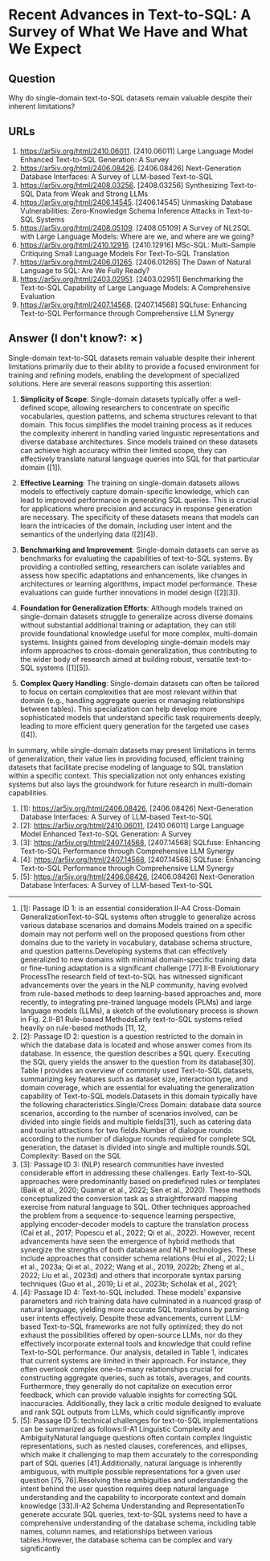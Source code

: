 # Recent Advances in Text-to-SQL: A Survey of What We Have and What We Expect

## Question

Why do single-domain text-to-SQL datasets remain valuable despite their inherent limitations?

## URLs

1. https://ar5iv.org/html/2410.06011. [2410.06011] Large Language Model Enhanced Text-to-SQL Generation: A Survey
2. https://ar5iv.org/html/2406.08426. [2406.08426] Next-Generation Database Interfaces: A Survey of LLM-based Text-to-SQL
3. https://ar5iv.org/html/2408.03256. [2408.03256] Synthesizing Text-to-SQL Data from Weak and Strong LLMs
4. https://ar5iv.org/html/2406.14545. [2406.14545] Unmasking Database Vulnerabilities: Zero-Knowledge Schema Inference Attacks in Text-to-SQL Systems
5. https://ar5iv.org/html/2408.05109. [2408.05109] A Survey of NL2SQL with Large Language Models: Where are we, and where are we going?
6. https://ar5iv.org/html/2410.12916. [2410.12916] MSc-SQL: Multi-Sample Critiquing Small Language Models For Text-To-SQL Translation
7. https://ar5iv.org/html/2406.01265. [2406.01265] The Dawn of Natural Language to SQL: Are We Fully Ready?
8. https://ar5iv.org/html/2403.02951. [2403.02951] Benchmarking the Text-to-SQL Capability of Large Language Models: A Comprehensive Evaluation
9. https://ar5iv.org/html/2407.14568. [2407.14568] SQLfuse: Enhancing Text-to-SQL Performance through Comprehensive LLM Synergy

## Answer (I don't know?: ✗)

Single-domain text-to-SQL datasets remain valuable despite their inherent limitations primarily due to their ability to provide a focused environment for training and refining models, enabling the development of specialized solutions. Here are several reasons supporting this assertion:

1. **Simplicity of Scope**: Single-domain datasets typically offer a well-defined scope, allowing researchers to concentrate on specific vocabularies, question patterns, and schema structures relevant to that domain. This focus simplifies the model training process as it reduces the complexity inherent in handling varied linguistic representations and diverse database architectures. Since models trained on these datasets can achieve high accuracy within their limited scope, they can effectively translate natural language queries into SQL for that particular domain ([1]).

2. **Effective Learning**: The training on single-domain datasets allows models to effectively capture domain-specific knowledge, which can lead to improved performance in generating SQL queries. This is crucial for applications where precision and accuracy in response generation are necessary. The specificity of these datasets means that models can learn the intricacies of the domain, including user intent and the semantics of the underlying data ([2][4]).

3. **Benchmarking and Improvement**: Single-domain datasets can serve as benchmarks for evaluating the capabilities of text-to-SQL systems. By providing a controlled setting, researchers can isolate variables and assess how specific adaptations and enhancements, like changes in architectures or learning algorithms, impact model performance. These evaluations can guide further innovations in model design ([2][3]).

4. **Foundation for Generalization Efforts**: Although models trained on single-domain datasets struggle to generalize across diverse domains without substantial additional training or adaptation, they can still provide foundational knowledge useful for more complex, multi-domain systems. Insights gained from developing single-domain models may inform approaches to cross-domain generalization, thus contributing to the wider body of research aimed at building robust, versatile text-to-SQL systems ([1][5]).

5. **Complex Query Handling**: Single-domain datasets can often be tailored to focus on certain complexities that are most relevant within that domain (e.g., handling aggregate queries or managing relationships between tables). This specialization can help develop more sophisticated models that understand specific task requirements deeply, leading to more efficient query generation for the targeted use cases ([4]).

In summary, while single-domain datasets may present limitations in terms of generalization, their value lies in providing focused, efficient training datasets that facilitate precise modeling of language to SQL translation within a specific context. This specialization not only enhances existing systems but also lays the groundwork for future research in multi-domain capabilities.

1. [1]:  https://ar5iv.org/html/2406.08426, [2406.08426] Next-Generation Database Interfaces: A Survey of LLM-based Text-to-SQL
2. [2]:  https://ar5iv.org/html/2410.06011, [2410.06011] Large Language Model Enhanced Text-to-SQL Generation: A Survey
3. [3]:  https://ar5iv.org/html/2407.14568, [2407.14568] SQLfuse: Enhancing Text-to-SQL Performance through Comprehensive LLM Synergy
4. [4]:  https://ar5iv.org/html/2407.14568, [2407.14568] SQLfuse: Enhancing Text-to-SQL Performance through Comprehensive LLM Synergy
5. [5]:  https://ar5iv.org/html/2406.08426, [2406.08426] Next-Generation Database Interfaces: A Survey of LLM-based Text-to-SQL
---
1. [1]:  Passage ID 1: is an essential consideration.II-A4 Cross-Domain GeneralizationText-to-SQL systems often struggle to generalize across various database scenarios and domains.Models trained on a specific domain may not perform well on the proposed questions from other domains due to the variety in vocabulary, database schema structure, and question patterns.Developing systems that can effectively generalized to new domains with minimal domain-specific training data or fine-tuning adaptation is a significant challenge [77].II-B Evolutionary ProcessThe research field of text-to-SQL has witnessed significant advancements over the years in the NLP community, having evolved from rule-based methods to deep learning-based approaches and, more recently, to integrating pre-trained language models (PLMs) and large language models (LLMs), a sketch of the evolutionary process is shown in Fig. 2.II-B1 Rule-based MethodsEarly text-to-SQL systems relied heavily on rule-based methods [11, 12,
2. [2]:  Passage ID 2: question is a question restricted to the domain in which the database data is located and whose answer comes from its database. In essence, the question describes a SQL query. Executing the SQL query yields the answer to the question from its database[30]. Table I provides an overview of commonly used Text-to-SQL datasets, summarizing key features such as dataset size, interaction type, and domain coverage, which are essential for evaluating the generalization capability of Text-to-SQL models.Datasets in this domain typically have the following characteristics.Single/Cross Domain: database data source scenarios, according to the number of scenarios involved, can be divided into single fields and multiple fields[31], such as catering data and tourist attractions for two fields.Number of dialogue rounds: according to the number of dialogue rounds required for complete SQL generation, the dataset is divided into single and multiple rounds.SQL Complexity: Based on the SQL
3. [3]:  Passage ID 3: (NLP) research communities have invested considerable effort in addressing these challenges. Early Text-to-SQL approaches were predominantly based on predefined rules or templates (Baik et al., 2020; Quamar et al., 2022; Sen et al., 2020). These methods conceptualized the conversion task as a straightforward mapping exercise from natural language to SQL. Other techniques approached the problem from a sequence-to-sequence learning perspective, applying encoder-decoder models to capture the translation process (Cai et al., 2017; Popescu et al., 2022; Qi et al., 2022). However, recent advancements have seen the emergence of hybrid methods that synergize the strengths of both database and NLP technologies. These include approaches that consider schema relations (Hui et al., 2022; Li et al., 2023a; Qi et al., 2022; Wang et al., 2019, 2022b; Zheng et al., 2022; Liu et al., 2023d) and others that incorporate syntax parsing techniques (Guo et al., 2019; Li et al., 2023b; Scholak et al., 2021;
4. [4]:  Passage ID 4: Text-to-SQL included. These models’ expansive parameters and rich training data have culminated in a nuanced grasp of natural language, yielding more accurate SQL translations by parsing user intents effectively. Despite these advancements, current LLM-based Text-to-SQL frameworks are not fully optimized; they do not exhaust the possibilities offered by open-source LLMs, nor do they effectively incorporate external tools and knowledge that could refine Text-to-SQL performance. Our analysis, detailed in Table 1, indicates that current systems are limited in their approach. For instance, they often overlook complex one-to-many relationships crucial for constructing aggregate queries, such as totals, averages, and counts. Furthermore, they generally do not capitalize on execution error feedback, which can provide valuable insights for correcting SQL inaccuracies. Additionally, they lack a critic module designed to evaluate and rank SQL outputs from LLMs, which could significantly improve
5. [5]:  Passage ID 5: technical challenges for text-to-SQL implementations can be summarized as follows:II-A1 Linguistic Complexity and AmbiguityNatural language questions often contain complex linguistic representations, such as nested clauses, coreferences, and ellipses, which make it challenging to map them accurately to the corresponding part of SQL queries [41].Additionally, natural language is inherently ambiguous, with multiple possible representations for a given user question [75, 76].Resolving these ambiguities and understanding the intent behind the user question requires deep natural language understanding and the capability to incorporate context and domain knowledge [33].II-A2 Schema Understanding and RepresentationTo generate accurate SQL queries, text-to-SQL systems need to have a comprehensive understanding of the database schema, including table names, column names, and relationships between various tables.However, the database schema can be complex and vary significantly